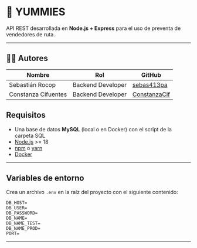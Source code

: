 # 🧾 YUMMIES

API REST desarrollada en **Node.js + Express** para el uso de preventa de vendedores de ruta.  

---
## 👨‍💻 Autores

| Nombre              | Rol               | GitHub                                                                 |
|---------------------|------------------|------------------------------------------------------------------------|
| Sebastián Rocop     | Backend Developer | [sebas413pa](https://github.com/sebas413pa)                           |
| Constanza Cifuentes | Backend Developer | [ConstanzaCif](https://github.com/ConstanzaCif)                       |


## Requisitos
- Una base de datos **MySQL** (local o en Docker) con el script de la carpeta SQL
- [Node.js](https://nodejs.org/) >= 18
- [npm](https://www.npmjs.com/) o [yarn](https://yarnpkg.com/)
- [Docker](https://www.docker.com/)


---

## Variables de entorno

Crea un archivo `.env` en la raíz del proyecto con el siguiente contenido:

```env
DB_HOST=
DB_USER=
DB_PASSWORD=
DB_NAME=
DB_NAME_TEST=
DB_NAME_PROD=
PORT=
````
---
